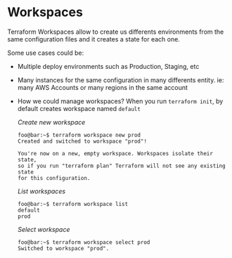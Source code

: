 # Workspaces

Terraform Workspaces allow to create us differents environments from the same configuration files and it creates a state for each one.

  Some use cases could be:
  
  * Multiple deploy environments such as Production, Staging, etc
  * Many instances for the same configuration in many differents entity. ie: many AWS Accounts or many regions in the same account
  


* How we could manage workspaces?
When you run `terraform init`, by default creates workspace named `default`

  *Create new workspace*
  ```console
  foo@bar:~$ terraform workspace new prod
  Created and switched to workspace "prod"!

  You're now on a new, empty workspace. Workspaces isolate their state,
  so if you run "terraform plan" Terraform will not see any existing state
  for this configuration.
  ```
  
  *List workspaces*
  ````console
  foo@bar:~$ terraform workspace list
  default
  prod
  ````
  
  *Select workspace*
  ````console
  foo@bar:~$ terraform workspace select prod
  Switched to workspace "prod".
  ````

